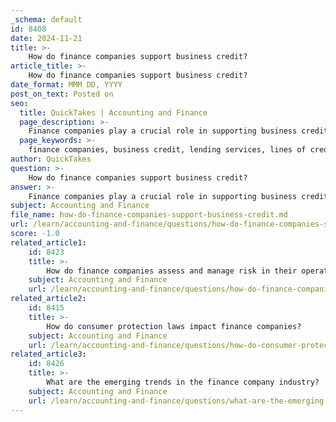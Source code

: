 ```yaml
---
_schema: default
id: 8408
date: 2024-11-21
title: >-
    How do finance companies support business credit?
article_title: >-
    How do finance companies support business credit?
date_format: MMM DD, YYYY
post_on_text: Posted on
seo:
  title: QuickTakes | Accounting and Finance
  page_description: >-
    Finance companies play a crucial role in supporting business credit by offering various lending options, facilitating credit building, providing alternative financing solutions, and acting as intermediaries in capital markets.
  page_keywords: >-
    finance companies, business credit, lending services, lines of credit, credit building, alternative financing, financial intermediation, advisory services
author: QuickTakes
question: >-
    How do finance companies support business credit?
answer: >-
    Finance companies play a crucial role in supporting business credit by providing various financial products and services tailored to the needs of businesses. Here are several ways in which finance companies contribute to business credit:\n\n1. **Lending Services**: Finance companies offer a range of lending options, including term loans, lines of credit, and equipment financing. These loans are essential for businesses looking to expand operations, purchase inventory, or invest in new equipment. Unlike traditional banks, finance companies may have more flexible lending criteria, making it easier for businesses with less established credit histories to secure funding.\n\n2. **Business Lines of Credit**: A business line of credit is a revolving credit facility that allows companies to draw funds as needed, up to a predetermined limit. This flexibility is particularly beneficial for managing cash flow, covering unexpected expenses, or taking advantage of short-term opportunities. Finance companies often provide both secured and unsecured lines of credit, catering to different business needs.\n\n3. **Credit Building**: By establishing a relationship with a finance company and consistently making on-time payments, businesses can build their credit profiles. This is similar to personal credit building, where timely repayments enhance creditworthiness. Finance companies report payment activity to business credit bureaus, which helps businesses improve their credit scores over time.\n\n4. **Alternative Financing Options**: For businesses that may not qualify for traditional bank loans, finance companies offer alternative financing solutions. This includes merchant cash advances, invoice financing, and other non-traditional lending products. These options can be particularly useful for startups or businesses with fluctuating revenues.\n\n5. **Financial Intermediation**: Finance companies act as intermediaries between capital sources and businesses in need of funds. They can provide access to capital markets and other funding sources, which can be critical for businesses looking to scale or invest in growth.\n\n6. **Advisory Services**: Some finance companies also offer advisory services to help businesses navigate their financial options. This guidance can be invaluable for companies seeking to optimize their credit strategies and make informed financial decisions.\n\nIn summary, finance companies support business credit by providing diverse lending options, facilitating credit building, and offering alternative financing solutions. Their role is particularly significant for businesses that may face challenges in obtaining credit from traditional banks, thereby enhancing overall access to capital in the economy.
subject: Accounting and Finance
file_name: how-do-finance-companies-support-business-credit.md
url: /learn/accounting-and-finance/questions/how-do-finance-companies-support-business-credit
score: -1.0
related_article1:
    id: 8423
    title: >-
        How do finance companies assess and manage risk in their operations?
    subject: Accounting and Finance
    url: /learn/accounting-and-finance/questions/how-do-finance-companies-assess-and-manage-risk-in-their-operations
related_article2:
    id: 8415
    title: >-
        How do consumer protection laws impact finance companies?
    subject: Accounting and Finance
    url: /learn/accounting-and-finance/questions/how-do-consumer-protection-laws-impact-finance-companies
related_article3:
    id: 8426
    title: >-
        What are the emerging trends in the finance company industry?
    subject: Accounting and Finance
    url: /learn/accounting-and-finance/questions/what-are-the-emerging-trends-in-the-finance-company-industry
---
```


&nbsp;